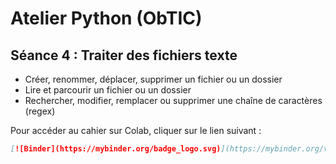 # Atelier Python (ObTIC)

 ## Séance 4 : Traiter des fichiers texte 

* Créer, renommer, déplacer, supprimer un fichier ou un dossier 
* Lire et parcourir un fichier ou un dossier 
* Rechercher, modifier, remplacer ou supprimer une chaîne de caractères (regex)



Pour accéder au cahier sur Colab, cliquer sur le lien suivant :

```markdown
[![Binder](https://mybinder.org/badge_logo.svg)](https://mybinder.org/v2/gh/Python_manip_fichiers_texte/HEAD)
```
